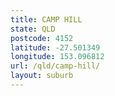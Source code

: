```yaml
---
title: CAMP HILL
state: QLD
postcode: 4152
latitude: -27.501349
longitude: 153.096812
url: /qld/camp-hill/
layout: suburb
---
```

